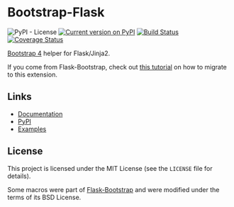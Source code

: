 # Bootstrap-Flask

![PyPI - License](https://img.shields.io/pypi/l/bootstrap-flask)
[![Current version on PyPI](https://img.shields.io/pypi/v/bootstrap-flask)](https://pypi.org/project/bootstrap-flask/)
[![Build Status](https://travis-ci.org/greyli/bootstrap-flask.svg?branch=master)](https://travis-ci.org/greyli/bootstrap-flask)
[![Coverage Status](https://coveralls.io/repos/github/greyli/bootstrap-flask/badge.svg?branch=master)](https://coveralls.io/github/greyli/bootstrap-flask?branch=master)

[Bootstrap 4](https://getbootstrap.com) helper for Flask/Jinja2.

If you come from Flask-Bootstrap, check out [this tutorial](https://bootstrap-flask.readthedocs.io/en/stable/migrate.html) on how to migrate to this extension.

## Links

* [Documentation](https://bootstrap-flask.readthedocs.io)
* [PyPI](https://pypi.org/project/Bootstrap-Flask/)
* [Examples](https://github.com/greyli/bootstrap-flask/tree/master/examples)

## License

This project is licensed under the MIT License (see the
`LICENSE` file for details).

Some macros were part of [Flask-Bootstrap](https://github.com/mbr/flask-bootstrap) and were modified under the terms of its BSD License.
